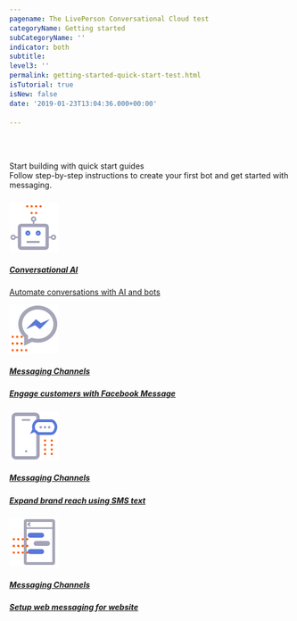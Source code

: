 ```yaml
---
pagename: The LivePerson Conversational Cloud test
categoryName: Getting started
subCategoryName: ''
indicator: both
subtitle:
level3: ''
permalink: getting-started-quick-start-test.html
isTutorial: true
isNew: false
date: '2019-01-23T13:04:36.000+00:00'

---
```


<div class="header-lp4" style="margin-top:62px;">
    Start building with quick start guides
</div>
<div class="getting-started-h5">
     Follow step-by-step instructions to create your first bot and get started with messaging.
</div>
<div class="card-container" style="margin-top:24px;">
        <a class="welcome-card" target="_blank" href="https://knowledge.liveperson.com/getting-started-quick-start-guides-conversation-builder-quick-start.html" alt="LivePerson Knowledge Center">
        <img class="container-image" src="img/ic_robot.svg">
        <h5 class="getstarted-title">Conversational AI</h5>
        <p class="getstarted-content ">Automate conversations with AI and bots</p>
        </a>
        <a class="welcome-card" target="_blank" href="https://knowledge.liveperson.com/getting-started-quick-start-guides-facebook-messenger-quick-start.html" alt="LivePerson Knowledge Center">
        <img class="container-image" src="img/ic_FB.svg">
        <h5 class="getstarted-title">Messaging Channels </h5>
        <h5 class="getstarted-content ">Engage customers with Facebook Message</h5>
        </a>
        <a class="welcome-card" target="_blank" href="https://knowledge.liveperson.com/getting-started-quick-start-guides-twilio-sms-quick-start.html" alt="LivePerson Knowledge Center">
        <img class="container-image" src="img/ic_SMS.svg">
        <h5 class="getstarted-title">Messaging Channels</h5>
        <h5 class="getstarted-content ">Expand brand reach using SMS text</h5>
        </a>
        <a class="welcome-card" target="_blank" href="https://knowledge.liveperson.com/getting-started-quick-start-guides-web-messaging-quick-start.html" alt="LivePerson Knowledge Center">
        <img class="container-image" src="img/ic_messaging.svg">
        <h5 class="getstarted-title">Messaging Channels</h5>
        <h5 class="getstarted-content ">Setup web messaging for website </h5>
        </a>
